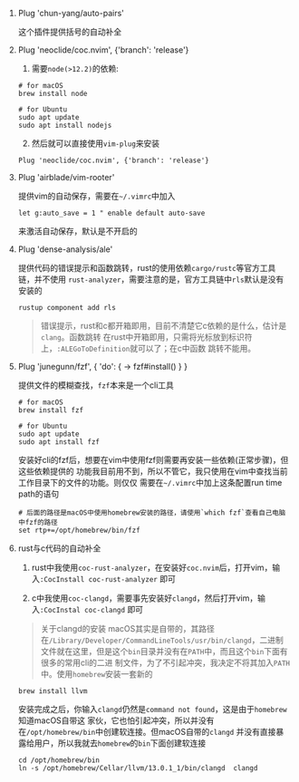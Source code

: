 1. Plug 'chun-yang/auto-pairs'

   这个插件提供括号的自动补全

2. Plug 'neoclide/coc.nvim', {'branch': 'release'}
   
   1. 需要`node(>12.2)`的依赖:
   
   ```shell
   # for macOS
   brew install node
   
   # for Ubuntu
   sudo apt update
   sudo apt install nodejs
   ```
   
   2. 然后就可以直接使用`vim-plug`来安装

   ```vimscript
   Plug 'neoclide/coc.nvim', {'branch': 'release'}
   ``` 

3. Plug 'airblade/vim-rooter'
   
   提供vim的自动保存，需要在`~/.vimrc`中加入
   
   ```vimscript
   let g:auto_save = 1 " enable default auto-save
   ```
   来激活自动保存，默认是不开启的


4. Plug 'dense-analysis/ale'
   
   提供代码的错误提示和函数跳转，rust的使用依赖`cargo/rustc`等官方工具链，并不使用
   `rust-analyzer`，需要注意的是，官方工具链中`rls`默认是没有安装的
   
   ```shell
   rustup component add rls
   ```

   > 错误提示，rust和c都开箱即用，目前不清楚它c依赖的是什么，估计是`clang`。函数跳转
   在rust中开箱即用，只需将光标放到标识符上，`:ALEGoToDefinition`就可以了；在c中函数
   跳转不能用。
    
5. Plug 'junegunn/fzf', { 'do': { -> fzf#install()  }  }
   
   提供文件的模糊查找，`fzf`本来是一个cli工具

   ```shell
   # for macOS
   brew install fzf

   # for Ubuntu
   sudo apt update
   sudo apt install fzf
   ```
   
   安装好cli的fzf后，想要在vim中使用fzf则需要再安装一些依赖(正常步骤)，但这些依赖提供的
   功能我目前用不到，所以不管它，我只使用在vim中查找当前工作目录下的文件的功能。则仅仅
   需要在`~/.vimrc`中加上这条配置run time path的语句
   
   ```vimscript
   # 后面的路径是macOS中使用homebrew安装的路径，请使用`which fzf`查看自己电脑中fzf的路径
   set rtp+=/opt/homebrew/bin/fzf
   ```

6. rust与c代码的自动补全
   
   1. rust中我使用`coc-rust-analyzer`，在安装好`coc.nvim`后，打开vim，输入`:CocInstall coc-rust-analyzer`
   即可
   
   2. c中我使用`coc-clangd`，需要事先安装好`clangd`，然后打开vim，输入`:CocInstal coc-clangd`
   即可

   > 关于clangd的安装
   macOS其实是自带的，其路径在`/Library/Developer/CommandLineTools/usr/bin/clangd`，二进制
   文件就在这里，但是这个`bin`目录并没有在`PATH`中，而且这个`bin`下面有很多的常用cli的二进
   制文件，为了不引起冲突，我决定不将其加入`PATH`中。使用`homebrew`安装一套新的
   
   ```shell
   brew install llvm
   ```
   安装完成之后，你输入`clangd`仍然是`command not found`，这是由于`homebrew`知道macOS自带这
   家伙，它也怕引起冲突，所以并没有在`/opt/homebrew/bin`中创建软连接。但macOS自带的`clangd`
   并没有直接暴露给用户，所以我就去`homebrew`的`bin`下面创建软连接
   
   ```shell
   cd /opt/homebrew/bin
   ln -s /opt/homebrew/Cellar/llvm/13.0.1_1/bin/clangd  clangd
   ```

